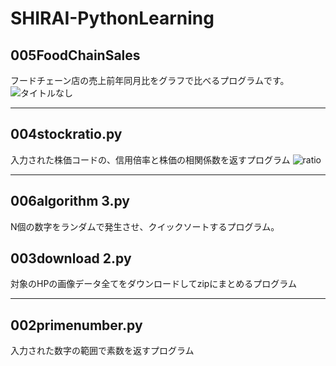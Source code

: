 # SHIRAI-PythonLearning
 
## 005FoodChainSales
フードチェーン店の売上前年同月比をグラフで比べるプログラムです。
![タイトルなし](https://user-images.githubusercontent.com/20613753/83940932-4187e180-a822-11ea-902c-560f330e2c2b.gif)
***


## 004stockratio.py
入力された株価コードの、信用倍率と株価の相関係数を返すプログラム
![ratio](https://user-images.githubusercontent.com/20613753/83940448-06d07a00-a81f-11ea-8342-2c835cebb777.gif)
***

## 006algorithm 3.py
N個の数字をランダムで発生させ、クイックソートするプログラム。

## 003download 2.py
対象のHPの画像データ全てをダウンロードしてzipにまとめるプログラム
***


## 002primenumber.py
入力された数字の範囲で素数を返すプログラム
